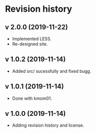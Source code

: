 Revision history
=========================
v 2.0.0 (2019-11-22)
-------------------------

* Implemented LESS.
* Re-designed site.



v 1.0.2 (2019-11-14)
-------------------------

* Added src/ sucessfully and fixed bugg.



v 1.0.1 (2019-11-14)
-------------------------

* Done with kmom01.



v 1.0.0 (2019-11-14)
-------------------------

* Adding revision history and license.
